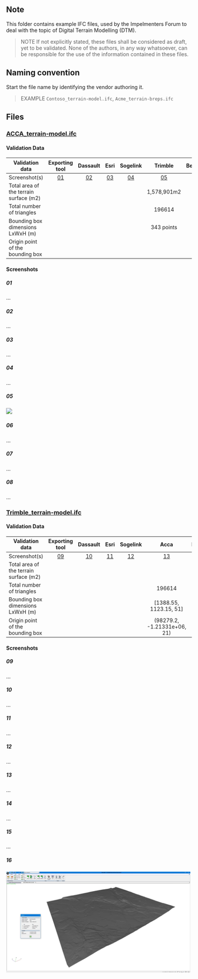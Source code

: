 ## Note
This folder contains example IFC files, used by the Impelmenters Forum to deal with the topic of Digital Terrain Modelling (DTM).
> NOTE  If not explicitly stated, these files shall be considered as draft, yet to be validated.
> None of the authors, in any way whatsoever, can be responsible for the use of the information contained in these files.

## Naming convention
Start the file name by identifying the vendor authoring it.

> EXAMPLE `Contoso_terrain-model.ifc`, `Acme_terrain-breps.ifc`

## Files


### [ACCA_terrain-model.ifc](./ACCA/ACCA_terrain-model.ifc.zip)

#### Validation Data

| Validation data                        | Exporting tool | Dassault  |   Esri    | Sogelink  |   Trimble   |  Bentley  | Infotech  |  Adtollo  |
|----------------------------------------|:--------------:|:---------:|:---------:|:---------:|:-----------:|:---------:|:---------:|:---------:|
| Screenshot(s)                          |   [01](#01)    | [02](#02) | [03](#03) | [04](#04) |  [05](#05)  | [06](#06) | [07](#07) | [08](#08) |
| Total area of the terrain surface (m2) |                |           |           |           | 1,578,901m2 |           |           |           |
| Total number of triangles              |                |           |           |           |   196614    |           |           |           |
| Bounding box dimensions LxWxH (m)      |                |           |           |           | 343 points  |           |           |           |
| Origin point of the bounding box       |                |           |           |           |             |           |           |           |

#### Screenshots

##### 01
...

##### 02
...

##### 03
...

##### 04
...

##### 05
<div>
<img src="https://github.com/JanErikHoel/IFC4.x-IF/assets/48426749/5105e02d-864f-454f-b6d4-0f9580689314" width="500"/>
</div>


##### 06
...

##### 07
...

##### 08
...


### [Trimble_terrain-model.ifc](./TrimbleQuadri/Trimble_terrain-model.ifc)

#### Validation Data

| Validation data                        | Exporting tool | Dassault  |   Esri    | Sogelink  |   Acca    |  Bentley  | Infotech  |    Adtollo     |
|----------------------------------------|:--------------:|:---------:|:---------:|:---------:|:---------:|:---------:|:---------:|:--------------:|
| Screenshot(s)                          |   [09](#09)    | [10](#10) | [11](#11) | [12](#12) | [13](#13) | [14](#14) | [15](#15) |   [16](#16)    |
| Total area of the terrain surface (m2) |                |           |           |           |           |           |           | 1,578,901.9 m2 |
| Total number of triangles              |                |           |           |           | 196614    |           |           |    196614      |
| Bounding box dimensions LxWxH (m)      |                |           |           |           |[1388.55, 1123.15, 51] |           |           |                |
| Origin point of the bounding box       |                |           |           |           |(98279.2, -1.21331e+06, 21)|           |           |                |

#### Screenshots

##### 09
...

##### 10
...

##### 11
...

##### 12
...

##### 13
...

##### 14
...

##### 15
...

##### 16

<div>
<img src="./Adtollo/Adtollo_Trimble_Terrain_model_Import.jpg" width="500"/>
</div>
